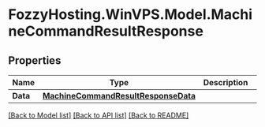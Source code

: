 # FozzyHosting.WinVPS.Model.MachineCommandResultResponse
## Properties

Name | Type | Description | Notes
------------ | ------------- | ------------- | -------------
**Data** | [**MachineCommandResultResponseData**](MachineCommandResultResponseData.md) |  | [optional] 

[[Back to Model list]](../README.md#documentation-for-models) [[Back to API list]](../README.md#documentation-for-api-endpoints) [[Back to README]](../README.md)

